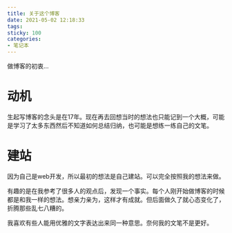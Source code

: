 ```yaml
---
title: 关于这个博客
date: 2021-05-02 12:18:33
tags:
sticky: 100
categories:
- 笔记本
---
```


做博客的初衷...

<!--more-->

# 动机

生起写博客的念头是在17年。现在再去回想当时的想法也只能记到一个大概，可能是学习了太多东西然后不知道如何总结归纳，也可能是想练一练自己的文笔。

# 建站

因为自己是web开发，所以最初的想法是自己建站。可以完全按照我的想法来做。

有趣的是在我参考了很多人的观点后，发现一个事实。每个人刚开始做博客的时候都是和我一样的想法。想亲力亲为，这样才有成就。但后面做久了就心态变化了，折腾那些乱七八糟的。

我喜欢有些人能用优雅的文字表达出来同一种意思。奈何我的文笔不是更好。
